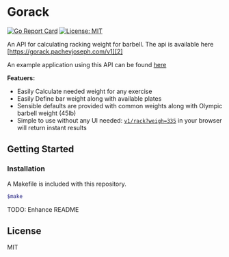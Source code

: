 # Gorack

[![Go Report Card](https://goreportcard.com/badge/github.com/pachev/gorack)][1]
[![License: MIT](https://img.shields.io/badge/License-MIT-yellow.svg)][6]


An API for calculating racking weight for barbell. The api is available here [https://gorack.pachevjoseph.com/v1][2]

An example application using this API can be found [here][3]

**Featuers:**

* Easily Calculate needed weight for any exercise
* Easily Define bar weight along with available plates
* Sensible defaults are provided with common weights along with Olympic barbell weight (45lb)
* Simple to use without any UI needed: [`v1/rack?weigh=335`][4] in your browser will return instant results 

## Getting Started

### Installation

A Makefile is included with this repository. 
```bash
$make 
```

TODO: Enhance README

## License
MIT

[1]: https://goreportcard.com/report/github.com/pachev/gorack 
[2]: https://gorack.pachevjoseph.com/v1
[3]: Nothing
[4]: https://gorack.pachevjoseph.com/v1/rack?weight=335
[5]: https://golang.org/doc/install
[6]: https://opensource.org/licenses/MIT
